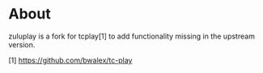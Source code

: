 About
==========

zuluplay is a fork for tcplay[1] to add functionality missing in the upstream version.

[1] https://github.com/bwalex/tc-play
